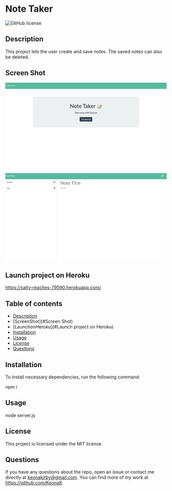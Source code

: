 # Note Taker

![GitHub license](https://img.shields.io/badge/license-MIT-blue.svg)

## Description

This project lets the user create and save notes. The saved notes can also be deleted.

## Screen Shot

![screen shot](./images/homepage.png)
![screen shot](./images/notespage.png)

## Launch project on Heroku

https://salty-reaches-79590.herokuapp.com/

## Table of contents

- [Description](#description)
- [ScreenShot](#Screen Shot)
- [LaunchonHeroku](#Launch project on Heroku)
- [Installation](#installation)
- [Usage](#usage)
- [License](#license)
- [Questions](#questions)

## Installation

To install necessary dependencies, run the following command:

npm i

## Usage

node server.js

## License

This project is licensed under the MIT license.

## Questions

If you have any questions about the repo, open an issue or contact me directly at keonakirby@gmail.com. You can find more of my work at https://github.com/KeonaK
